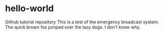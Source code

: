 # hello-world
Github tutorial repository
This is a test of the emergency broadcast system. The quick brown fox jumped over the lazy dogs. I don't know why.
